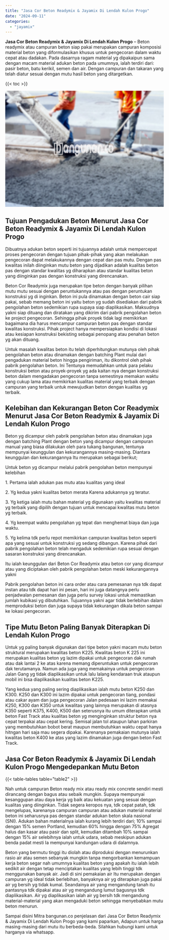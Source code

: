 ```yaml
---
title: "Jasa Cor Beton Readymix & Jayamix Di Lendah Kulon Progo"
date: "2024-09-11"
categories: 
  - "jayamix"
---
```


**Jasa Cor Beton Readymix & Jayamix Di Lendah Kulon Progo** – Beton readymix atau campuran beton siap pakai merupakan campuran komposisi material beton yang diformulasikan khusus untuk pengecoran dalam waktu cepat atau dadakan. Pada dasarnya ragam material yg dipakaipun sama dengan macam material adukan beton pada umumnya, ialah terdiri dari: pasir beton, batu kerikil, semen dan air. Dengan campuran dan takaran yang telah diatur sesuai dengan mutu hasil beton yang ditargetkan.

{{< toc >}}

![Jasa Cor Beton Readymix & Jayamix Di Lendah Kulon Progo](/images/jasa-cor-readymix-04.png)

## Tujuan Pengadukan Beton Menurut Jasa Cor Beton Readymix & Jayamix Di Lendah Kulon Progo

Dibuatnya adukan beton seperti ini tujuannya adalah untuk mempercepat proses pengecoran dengan tujuan pihak-pihak yang akan melakukan pengecoran dapat melakukannya dengan cepat dan pas mutu. Dengan pas kwalitas inilah diinginkan mutu beton yang dijadikan adalah kualitas beton pas dengan standar kwalitas yg diharapkan atau standar kualitas beton yang diinginkan pas dengan konstruksi yang direncanakan.

Beton Cor Readymix juga merupakan tipe beton dengan banyak pilihan mutu mutu sesuai dengan peruntukannya atau pas dengan peruntukan konstruksi yg di inginkan. Beton ini pula dinamakan dengan beton cair siap pakai, sebab memang beton ini yaitu beton yg sudah disediakan dari pabrik pengolahan beton sedemikian rupa supaya siap diaplikasikan. Maksudnya yakni siap dituang dan diratakan yang dikirim dari pabrik pengolahan beton ke project pengecoran. Sehingga pihak proyek tidak lagi memikirkan bagaimana dia harus mencampur campuran beton pas dengan standar kwalitas konstruksi. Pihak project hanya mempersiapkan kondisi di lokasi atau kesiapan konstruksi bekisting sebagai penopang atau penahan beton yg akan dituang.

Untuk masalah kwalitas beton itu telah diperhitungkan mutunya oleh pihak pengolahan beton atau dinamakan dengan batching Plant mulai dari pengadukan material beton hingga pengiriman, itu dikontrol oleh pihak pabrik pengolahan beton. Ini Tentunya memudahkan untuk para pelaku konstruksi beton atau proyek-proyek yg ada kaitan nya dengan konstruksi beton dalam mengadakan pengecoran tanpa semestinya memakan waktu yang cukup lama atau memikirkan kualitas material yang terbaik dengan campuran yang terbaik untuk mewujudkan beton dengan kualitas yg terbaik.

## Kelebihan dan Kekurangan Beton Cor Readymix Menurut Jasa Cor Beton Readymix & Jayamix Di Lendah Kulon Progo

Beton yg dicampur oleh pabrik pengolahan beton atau dinamakan juga dengan batching Plant dengan beton yang dicampur dengan campuran manual yang biasa dilakukan oleh para tukang bangunan, tentunya mempunyai keunggulan dan kekurangannya masing-masing. Diantara keunggulan dan kekurangannya Itu merupakan sebagai berikut;

Untuk beton yg dicampur melalui pabrik pengolahan beton mempunyai kelebihan

1\. Pertama ialah adukan pas mutu atau kualitas yang ideal

2\. Yg kedua yakni kualitas beton merata Karena adukannya yg teratur.

3\. Yg ketiga ialah mutu bahan material yg digunakan yaitu kwalitas material yg terbaik yang dipilih dengan tujuan untuk mencapai kwalitas mutu beton yg terbaik.

4\. Yg keempat waktu pengolahan yg tepat dan menghemat biaya dan juga waktu.

5\. Yg kelima tdk perlu repot memikirkan campuran kwalitas beton seperti apa yang sesuai untuk konstruksi yg sedang dibangun. Karena pihak dari pabrik pengolahan beton telah mengaduk sedemikian rupa sesuai dengan sasaran konstruksi yang direncanakan.

Itu ialah keunggulan dari Beton Cor Readymix atau beton cor yang dicampur atau yang diciptakan oleh pabrik pengolahan beton meski kekurangannya yakni

Pabrik pengolahan beton ini cara order atau cara pemesanan nya tdk dapat instan atau tdk dapat hari ini pesan, hari ini juga datangnya perlu penjadwalan pemesanan dan juga perlu survey lokasi untuk memastikan jumlah kubikasi yg dibutuhkan. Tujuannya yakni agar tidak berlebihan dalam memproduksi beton dan juga supaya tidak kekurangan dikala beton sampai ke lokasi pengecoran.

## Tipe Mutu Beton Paling Banyak Diterapkan Di Lendah Kulon Progo

Untuk yg paling banyak digunakan dari tipe beton yakni macam mutu beton struktural merupakan kwalitas beton K225. Kwalitas beton K 225 ini merupakan kualitas beton yg lazim dipakai untuk pengecoran dak rumah atau dak lantai 2 ke atas karena memang diperuntukan untuk pengecoran dak terutamanya. Namun ada juga yang memakainya untuk pengecoran Jalan Gang yg tidak diaplikasikan untuk lalu lalang kendaraan truk ataupun mobil ini bisa diaplikasikan kualitas beton K225.

Yang kedua yang paling sering diaplikasikan ialah mutu beton K250 dan K300. K250 dan K300 ini lazim dipakai untuk pengecoran tiang, pondasi atau cakar ayam dan juga pengecoran Jalan pedesaan ini lazim memakai K250, K300 dan K350 untuk kwalitas yang lainnya merupakan di atasnya K350 seperti K375, K400, K500 dan seterusnya itu umum diterapkan untuk beton Fast Track atau kualitas beton yg menginginkan struktur beton nya cepat terpakai atau cepat kering. Semisal jalan tol ataupun lahan parkiran yang membutuhkan bobot berat maupun membutuhkan waktu cepat hanya hitngan hari saja mau segera dipakai. Karenanya pemakaian mutunya ialah kwalitas beton K400 ke atas yang lazim dinamakan juga dengan beton Fast Track.

## Jasa Cor Beton Readymix & Jayamix Di Lendah Kulon Progo Mengedepankan Mutu Beton

{{< table-tables table="table2" >}}

Nah untuk campuran Beton ready mix atau ready mix concrete sendiri mesti dirancang dengan bagus atau sebaik mungkin. Supaya mempunyai kesanggupan atau daya kerja yg baik atau kekuatan yang sesuai dengan kualitas yang diinginkan. Tidak segera keropos nya, tdk cepat patah, tdk mengelupas, karenanya campuran campuran atau adukan material material beton ini seharusnya pas dengan standar adukan beton skala nasional (SNI). Adukan bahan materialnya ialah kurang lebih terdiri dari; 10% sampai dengan 15% semen Portland, kemudian 60% hingga dengan 75% Agregat halus dan kasar atau pasir dan split, kemudian ditambah 10% sampai dengan 15% air selebihnya ialah untuk udara, sebab meskipun adukan benda padat mesti Ia mempunyai kandungan udara di dalamnya.

Beton yang bermutu tinggi itu diolah atau diproduksi dengan menurunkan rasio air atau semen sebanyak mungkin tanpa mengorbankan kemampuan kerja beton segar nah umumnya kualitas beton yang apakah itu ialah lebih sedikit air dengan tetap menciptakan kualitas yang lebih tinggi tdk menggunakan banyak air. Jadi di sini pemakaian air Itu merupakan dengan campuran yg ideal tidak berlebihan, banyaknya air yg diterapkan juga pakai air yg bersih yg tidak kumal. Seandainya air yang mengandung tanah itu pantasnya tdk dipakai atau air yg mengandung lumut bagusnya tdk diaplikasikan. Air yg diaplikasikan ialah air yg bersih tdk mengandung material-material yang akan mengaduki beton sehingga menyebabkan mutu beton menurun.

Sampai disini Mitra bangunan.co penjelasan dari Jasa Cor Beton Readymix & Jayamix Di Lendah Kulon Progo yang kami paparkan, Adapun untuk harga masing-masing dari mutu itu berbeda-beda. Silahkan hubungi kami untuk harganya via whatsapp.
